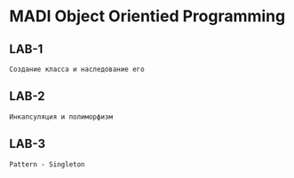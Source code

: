 # MADI Object Orientied Programming

## LAB-1
    Создание класса и наследование его

## LAB-2
    Инкапсуляция и полиморфизм

## LAB-3
    Pattern - Singleton
